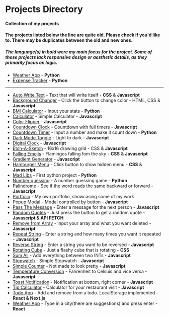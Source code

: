 # Projects Directory
#### Collection of my projects
#### The projects listed below the line are quite old. Please check if you'd like to. There may be duplicates between the old and new ones.
##### The language(s) in bold were my main focus for the project. Some of these projects lack responsive design or aesthetic details, as they primarily focus on logic.

<!-- [A](#a) - [B](#b) - [C](#c) - [D](#d) - [E](#e) - [F](#f) - [G](#g) - [H](#h) - [M](#m) - [N](#n) - [P](#p) - [R](#r) - [S](#s) - [T](#t) - [W](#w)

## A <a id="a"></a> -->

- <a href="https://github.com/viktordepomian/weather-app-python">Weather App</a> - **Python**
- <a href="https://github.com/viktordepomian/expense-tracker">Expense Tracker</a> - **Python**


***

- <a href="https://github.com/viktordepomian/auto-write-text">Auto Write Text</a> - Text that will write itself - **CSS** & **Javascript**
- <a href="https://github.com/viktordepomian/background-changer">Background Changer</a> - Click the button to change color - HTML, CSS & **Javascript**
- <a href="https://github.com/viktordepomian/bmi-calc">BMI Calculator</a> - Input your stats - **Python**
- <a href="https://github.com/viktordepomian/calculator">Calculator</a> - Simple Calculator - **Javascript**
- <a href="https://github.com/viktordepomian/color-flipper">Color Flipper</a> - **Javascript**
- <a href="https://github.com/viktordepomian/countdown-clock">Countdown Clock</a> - Countdown with full timers - **Javascript**
- <a href="https://github.com/viktordepomian/countdown-timer">Countdown Timer</a> - Input a number and make it count down - **Python**
- <a href="https://github.com/viktordepomian/dark-mode-toggle">Dark Mode Toggle</a> - Light to dark - **Javascript**
- <a href="https://github.com/viktordepomian/digital-clock">Digital Clock</a> - **Javascript**
- <a href="https://github.com/viktordepomian/etch-a-sketch">Etch-A-Sketch</a> - 16x16 drawing grid - CSS & **Javascript**
- <a href="https://github.com/viktordepomian/falling-emojis">Falling Emojis</a> - Flamingos falling fom the sky - **CSS** & **Javascript**
- <a href="https://github.com/viktordepomian/gradient-generator">Gradient Generator</a> - **Javascript**
- <a href="https://github.com/viktordepomian/hamburger-hidden-menu">Hamburger Menu</a> - Click button to show hidden menu - **CSS** & **Javascript**
- <a href="https://github.com/viktordepomian/mad-libs-generator">Mad Libs</a> - First python project - **Python**
- <a href="https://github.com/viktordepomian/number-guessing">Number guessing</a> - A number guessing game - **Python**
- <a href="https://github.com/viktordepomian/palindromes">Palindrome</a> - See if the word reads the same backward or forward - **Javascript**
- <a href="https://github.com/viktordepomian/portfolio">Portfolio</a> - My own portfolio, showcasing some of my work
- <a href="https://github.com/viktordepomian/popup-modal">Popup Modal</a> - Modal controlled by button - **Javascript**
- <a href="https://github.com/viktordepomian/pass-the-msg">Pass The Message</a> - Enter a message for the next person - **Javascript**
- <a href="https://github.com/viktordepomian/random-quotes">Random Quotes</a> - Just press the button to get a random quote - **Javascript & API FETCH**
- <a href="https://github.com/viktordepomian/remove-from-array">Remove from Array</a> - Input your array and what you want deleted - **Javascript**
- <a href="https://github.com/viktordepomian/repeat-string">Repeat String</a> - Enter a string and how many times you want it repeated - **Javascript**
- <a href="https://github.com/viktordepomian/reverse-string">Reverse String</a> - Enter a string you want to be reversed - **Javascript**
- <a href="https://github.com/viktordepomian/rotating-cube">Rotating Cube</a> - Just a flashy cube that is rotating - **CSS**
- <a href="https://github.com/viktordepomian/sum-all">Sum All</a> - Add everything between two INTs - **Javascript**
- <a href="https://github.com/viktordepomian/stopwatch">Stopwatch</a> - Simple Stopwatch - **Javascript**
- <a href="https://github.com/viktordepomian/Simple-Counter">Simple Counter</a> - Not made to look pretty - **Javascript**
- <a href="https://github.com/viktordepomian/temp-conversion">Temperature Conversion</a> - Fahrenheit to Celsuis and vice versa - **Javascript**
- <a href="https://github.com/viktordepomian/toast-notification">Toast Notification</a> - Notification at bottom, right corner - **Javascript**
- <a href="https://github.com/viktordepomian/tip-calculator">Tip Calculator</a> - Calculator for your restaurant visit - **Javascript**
- <a href="https://github.com/viktordepomian/todo-app">Todo App</a> - Add and remove from a todo. LocalStorage implemented - **React & Next.js**
- <a href="https://github.com/viktordepomian/weather-app">Weather App</a> - Type in a city(there are suggestions) and press enter - **React**
